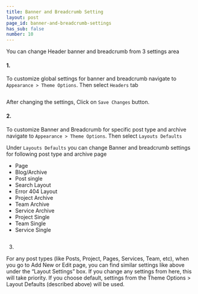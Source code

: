 ```yaml
---
title: Banner and Breadcrumb Setting
layout: post
page_id: banner-and-breadcrumb-settings
has_sub: false
number: 10
---
```


You can change Header banner and breadcrumb from 3 settings area

#### 1.

To customize global settings for banner and breadcrumb navigate to `Appearance > Theme Options`. Then select `Headers` tab

<img alt="" src="{{ 'assets/images/koncrete_theme/banner-breadcrumb/bb-1.jpg' | relative_url }}">

After changing the settings, Click on `Save Changes` button.


#### 2.

To customize Banner and Breadcrumb for specific post type and archive navigate to `Appearance > Theme Options`. Then select  `Layouts Defaults`

Under `Layouts Defaults` you can change Banner and breadcrumb settings for following post type and archive page

* Page
* Blog/Archive
* Post single
* Search Layout
* Error 404 Layout
* Project Archive
* Team Archive
* Service Archive
* Project Single
* Team Single
* Service Single

<img alt="" src="{{ 'assets/images/koncrete_theme/banner-breadcrumb/bb-2.jpg' | relative_url }}">


3.

For any post types (like Posts, Project, Pages, Services, Team, etc), when you go to Add New or Edit page, you can find similar settings like above under the “Layout Settings” box. If you change any settings from here, this will take priority. If you choose default, settings from the Theme Options > Layout Defaults (described above) will be used.


<img alt="" src="{{ 'assets/images/koncrete_theme/banner-breadcrumb/bb-3.jpg' | relative_url }}">




